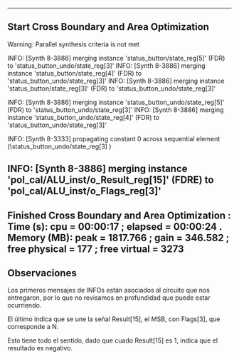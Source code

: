 ---------------------------------------------------------------------------------
Start Cross Boundary and Area Optimization
---------------------------------------------------------------------------------
Warning: Parallel synthesis criteria is not met 

INFO: [Synth 8-3886] merging instance 'status_button/state_reg[5]' (FDR) to 'status_button_undo/state_reg[3]'
INFO: [Synth 8-3886] merging instance 'status_button/state_reg[4]' (FDR) to 'status_button_undo/state_reg[3]'
INFO: [Synth 8-3886] merging instance 'status_button/state_reg[3]' (FDR) to 'status_button_undo/state_reg[3]'

INFO: [Synth 8-3886] merging instance 'status_button_undo/state_reg[5]' (FDR) to 'status_button_undo/state_reg[3]'
INFO: [Synth 8-3886] merging instance 'status_button_undo/state_reg[4]' (FDR) to 'status_button_undo/state_reg[3]'

INFO: [Synth 8-3333] propagating constant 0 across sequential element (\status_button_undo/state_reg[3] )

INFO: [Synth 8-3886] merging instance 'pol_cal/ALU_inst/o_Result_reg[15]' (FDRE) to 'pol_cal/ALU_inst/o_Flags_reg[3]'
---------------------------------------------------------------------------------
Finished Cross Boundary and Area Optimization : Time (s): cpu = 00:00:17 ; elapsed = 00:00:24 . Memory (MB): peak = 1817.766 ; gain = 346.582 ; free physical = 177 ; free virtual = 3273
---------------------------------------------------------------------------------


## Observaciones

Los primeros mensajes de INFOs están asociados al circuito que nos entregaron, por lo que no revisamos en profundidad que puede estar ocurriendo.

El último indica que se une la señal Result[15], el MSB, con Flags[3], que corresponde a N.

Esto tiene todo el sentido, dado que cuado Result[15] es 1, indica que el resultado es negativo.

